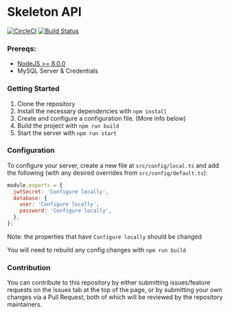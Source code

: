 # Skeleton API
[![CircleCI](https://circleci.com/gh/clevyr/skeleton-api.svg?style=svg)](https://circleci.com/gh/clevyr/skeleton-api)
[![Build Status](https://img.shields.io/endpoint.svg?url=https%3A%2F%2Factions-badge.atrox.dev%2Fclevyr%2Fskeleton-api%2Fbadge&label=Build&style=flat)](https://actions-badge.atrox.dev/clevyr/skeleton-api/goto)

### Prereqs:
  - [NodeJS >= 8.0.0](https://nodejs.org/en/)
  - MySQL Server & Credentials

### Getting Started
  1. Clone the repository
  1. Install the necessary dependencies with `npm install`
  1. Create and configure a configuration file. (More info below)
  1. Build the project with `npm run build`
  1. Start the server with `npm run start`

### Configuration
  To configure your server, create a new file at `src/config/local.ts` and add the following (with any desired overrides from `src/config/default.ts`):
  ```js
  module.exports = {
    jwtSecret: 'Configure locally',
    database: {
      user: 'Configure locally',
      password: 'Configure locally',
    },
  };
  ```
  Note: the properties that have `Configure locally` should be changed

  You will need to rebuild any config changes with `npm run build`

### Contribution
  You can contribute to this repository by either submitting issues/feature requests on the issues tab at the top of the page, or by submitting your own changes via a Pull Request, both of which will be reviewed by the repository maintainers.
